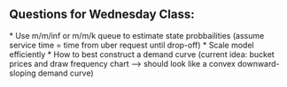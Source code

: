 <h2>Questions for Wednesday Class:</h2>
* Use m/m/inf or m/m/k queue to estimate state probbailities (assume service time = time from uber request until drop-off)
* Scale model efficiently
* How to best construct a demand curve (current idea: bucket prices and draw frequency chart --> should look like a convex downward-sloping demand curve) 
